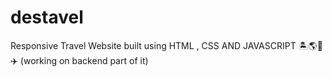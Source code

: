 # destavel
Responsive Travel Website built using HTML , CSS AND JAVASCRIPT 🏝🌎📍✈️ (working on backend part of it)
